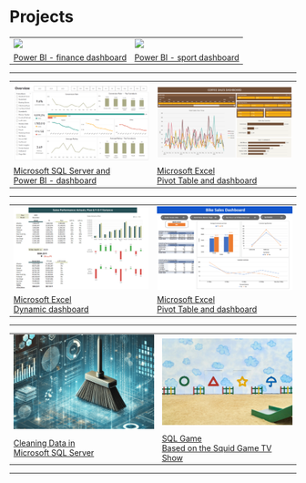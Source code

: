 # Projects

<table>

<tr>
<td>
<a href="https://github.com/VictoriaStetskevych/projects/tree/main/PowerBI/03_power_bi_finance_dashboard">
  <img src="https://github.com/VictoriaStetskevych/projects/tree/main/PowerBI/03_power_bi_finance_dashboard/02_finance_image.png?raw=true">
</a>
</td>
<td>
<a href="https://github.com/VictoriaStetskevych/projects/tree/main/PowerBI/02_power_bi_sport_dashboard">
  <img src="https://github.com/VictoriaStetskevych/projects/tree/main/PowerBI/02_power_bi_sport_dashboard/01_sport_image.png">
</a>
</td>
</tr>

<tr>
<td>
<a href="https://github.com/VictoriaStetskevych/projects/tree/main/PowerBI/03_power_bi_finance_dashboard"> Power BI - finance dashboard</a><br>
</td>
<td>
<a href="https://github.com/VictoriaStetskevych/projects/tree/main/PowerBI/02_power_bi_sport_dashboard"> Power BI - sport dashboard</a><br>
</td>
</tr>
</table>
<hr>

<table>

<tr>
<td>
<a href="https://github.com/VictoriaStetskevych/projects/blob/main/PowerBI/01_sql_powerBI_dashboard_ali_ahmad">
  <img src="https://github.com/VictoriaStetskevych/projects/blob/main/PowerBI/01_sql_powerBI_dashboard_ali_ahmad/images/dashboard_resize.png?raw=true">
</a>
</td>
<td>
<a href="https://https://github.com/VictoriaStetskevych/projects/blob/main/Excel/03_excel_dashboard_coffee_sales_mo_chen">
  <img src="https://github.com/VictoriaStetskevych/projects/blob/main/Excel/03_excel_dashboard_coffee_sales_mo_chen/images/34_dashboard_image.png?raw=true" >
</a>
</td>
</tr>

<tr>
<td >
<a href="https://github.com/VictoriaStetskevych/projects/blob/main/PowerBI/01_sql_powerBI_dashboard_ali_ahmad"> Microsoft SQL Server and <br> Power BI - dashboard</a><br>
</td>
<td>
<a href="https://https://github.com/VictoriaStetskevych/projects/blob/main/Excel/03_excel_dashboard_coffee_sales_mo_chen"> Microsoft Excel <br> Pivot Table and <dr> dashboard</a><br>
</td>
</tr>
</table>
<hr>

<table>

<tr>
<td>
<a href="https://github.com/VictoriaStetskevych/projects/blob/main/Excel/02_excel_dynamic_dashboard_leila_gharani">
  <img src="https://github.com/VictoriaStetskevych/projects/blob/main/Excel/02_excel_dynamic_dashboard_leila_gharani/images/15_result.png?raw=true">
</a>
</td>
<td>
<a href="https://github.com/VictoriaStetskevych/projects/blob/main/Excel/01_excel_bike_sales_alex_the_analyst">
  <img src="https://github.com/VictoriaStetskevych/projects/blob/main/Excel/01_excel_bike_sales_alex_the_analyst/images/13_dashboards.png?raw=true" >
</a>
</td>
</tr>

<tr>
<td >
<a href="https://github.com/VictoriaStetskevych/projects/blob/main/Excel/02_excel_dynamic_dashboard_leila_gharani"> Microsoft Excel <br> Dynamic dashboard</a><br>
</td>
<td>
<a href="https://github.com/VictoriaStetskevych/projects/blob/main/Excel/01_excel_bike_sales_alex_the_analyst"> Microsoft Excel <br> Pivot Table and <dr> dashboard</a><br>
</td>
</tr>
</table>
<hr>


<table>

<tr>
<td>
<a href="https://github.com/VictoriaStetskevych/projects/blob/main/SQL/01_sql_layoffs_alex_the_analyst">
  <img src="https://github.com/VictoriaStetskevych/media_library/blob/main/different_images/clean_data.jpg?raw=true"> 
</a>
</td>
<td>
<a href="https://github.com/VictoriaStetskevych/projects/blob/main/SQL/02_sql_squid_game - in progress">
  <img src="https://github.com/VictoriaStetskevych/projects/blob/main/SQL/02_sql_squid_game - in progress/images/03_squid_game_wallpaper.jpg?raw=true" >
</a>
</td>
</tr>

<tr>
<td >
<a href="https://github.com/VictoriaStetskevych/projects/blob/main/SQL/01_sql_layoffs_alex_the_analyst"> Cleaning Data in<br> Microsoft SQL Server</a><br>
</td>
<td>
<a href="https://github.com/VictoriaStetskevych/projects/blob/main/SQL/02_sql_squid_game - in progress"> SQL Game<br> Based on the Squid Game TV Show</a><br>
</td>
</tr>
</table>
<hr>
